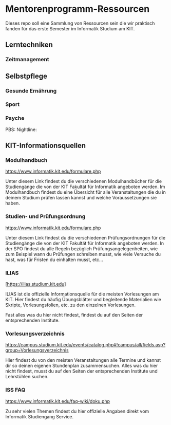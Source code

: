 # Mentorenprogramm-Ressourcen

Dieses repo soll eine Sammlung von Ressourcen sein die wir praktisch fanden für das erste Semester im Informatik Studium am KIT.

## Lerntechniken

### Zeitmanagement

## Selbstpflege

### Gesunde Ernährung

### Sport

### Psyche

PBS:
Nightline:

## KIT-Informationsquellen

### Modulhandbuch

https://www.informatik.kit.edu/formulare.php

Unter diesem Link findest du die verschiedenen Modulhandbücher für die Studiengänge die von der KIT Fakultät für Informatik angeboten werden.
Im Modulhandbuch findest du eine Übersicht für alle Veranstaltungen die du in deinem Studium prüfen lassen kannst und welche Voraussetzungen sie haben.

### Studien- und Prüfungsordnung

https://www.informatik.kit.edu/formulare.php

Unter diesem Link findest du die verschiedenen Prüfungsordnungen für die Studiengänge die von der KIT Fakultät für Informatik angeboten werden.
In der SPO findest du alle Regeln bezüglich Prüfungsangelegenheiten, wie zum Beispiel wann du Prüfungen schreiben musst, wie viele Versuche du hast, was für Fristen du einhalten musst, etc...

### ILIAS

[https://ilias.studium.kit.edu]

ILIAS ist die offizielle Informationsquelle für die meisten Vorlesungen am KIT.
Hier findest du häufig Übungsblätter und begleitende Materialien wie Skripte, Vorlesungsfolien, etc. zu den einzelnen Vorlesungen.

Fast alles was du hier nicht findest, findest du auf den Seiten der entsprechenden Institute.

### Vorlesungsverzeichnis

https://campus.studium.kit.edu/events/catalog.php#!campus/all/fields.asp?group=Vorlesungsverzeichnis

Hier findest du von den meisten Veranstaltungen alle Termine und kannst dir so deinen eigenen Stundenplan zusammensuchen.
Alles was du hier nicht findest, musst du auf den Seiten der entsprechenden Institute und Lehrstühlen suchen.

### ISS FAQ

https://www.informatik.kit.edu/faq-wiki/doku.php

Zu sehr vielen Themen findest du hier offizielle Angaben direkt vom Informatik Studiengang Service.
